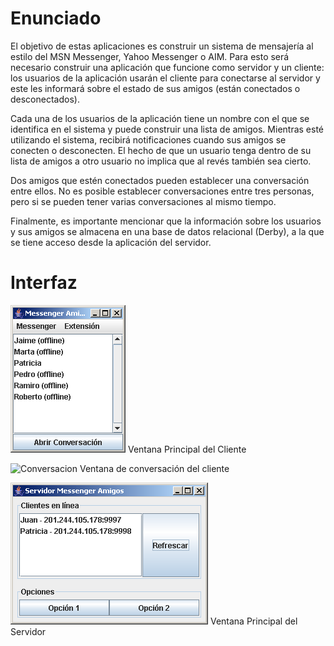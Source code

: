 # Enunciado

El objetivo de estas aplicaciones es construir un sistema de mensajería al estilo del MSN Messenger, 
Yahoo Messenger o AIM. Para esto será necesario construir una aplicación que funcione como servidor y 
un cliente: los usuarios de la aplicación usarán el cliente para conectarse al servidor y este les informará 
sobre el estado de sus amigos (están conectados o desconectados).

Cada una de los usuarios de la aplicación tiene un nombre con el que se identifica en el sistema y puede 
construir una lista de amigos. Mientras esté utilizando el sistema, recibirá notificaciones cuando sus 
amigos se conecten o desconecten. El hecho de que un usuario tenga dentro de su lista de amigos a otro 
usuario no implica que al revés también sea cierto.

Dos amigos que estén conectados pueden establecer una conversación entre ellos. No es posible 
establecer conversaciones entre tres personas, pero si se pueden tener varias conversaciones al mismo 
tiempo.

Finalmente, es importante mencionar que la información sobre los usuarios y sus amigos se almacena en 
una base de datos relacional (Derby), a la que se tiene acceso desde la aplicación del servidor. 

# Interfaz

![GUI](docs/specs/VentanaMain.png)
	Ventana Principal del Cliente

![Conversacion](docs/spec/Conversacion.png)
	Ventana de conversación del cliente

![Servidor](docs/specs/Servidor.png)
	Ventana Principal del Servidor
